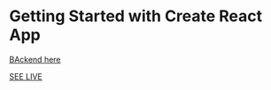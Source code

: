 # Getting Started with Create React App

[BAckend here](https://github.com/Abdugaffor-97/book-store-backend)

[SEE LIVE](https://strive-books.herokuapp.com/)
